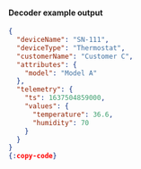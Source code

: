 #### Decoder example output

```json
{
  "deviceName": "SN-111",
  "deviceType": "Thermostat",
  "customerName": "Customer C",
  "attributes": {
    "model": "Model A"
  },
  "telemetry": {
    "ts": 1637504859000,
    "values": {
      "temperature": 36.6,
      "humidity": 70
    }
  }
}
{:copy-code}
```

<br>
<br>
